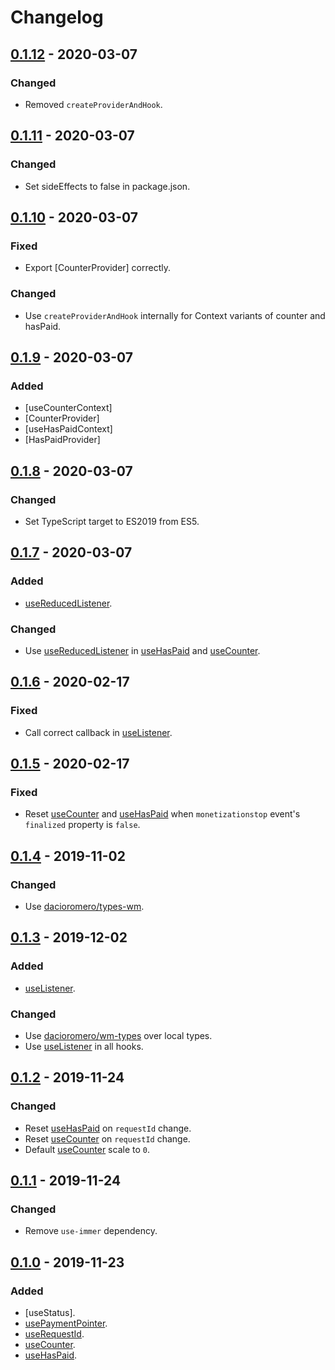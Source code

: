 # Changelog

## [0.1.12] - 2020-03-07
### Changed
- Removed `createProviderAndHook`.

## [0.1.11] - 2020-03-07
### Changed
- Set sideEffects to false in package.json.

## [0.1.10] - 2020-03-07
### Fixed
- Export [CounterProvider] correctly.
### Changed
- Use `createProviderAndHook` internally for Context variants of counter and hasPaid.

## [0.1.9] - 2020-03-07
### Added
- [useCounterContext]
- [CounterProvider]
- [useHasPaidContext]
- [HasPaidProvider]

## [0.1.8] - 2020-03-07
### Changed
- Set TypeScript target to ES2019 from ES5.

## [0.1.7] - 2020-03-07
### Added
- [useReducedListener].
### Changed
- Use [useReducedListener] in [useHasPaid] and [useCounter].

## [0.1.6] - 2020-02-17
### Fixed
- Call correct callback in [useListener].

## [0.1.5] - 2020-02-17
### Fixed
- Reset [useCounter] and [useHasPaid] when `monetizationstop` event's `finalized` property is `false`.

## [0.1.4] - 2019-11-02
### Changed
- Use [dacioromero/types-wm](https://github.com/dacioromero/types-wm).

## [0.1.3] - 2019-12-02
### Added
- [useListener].

### Changed
- Use [dacioromero/wm-types](https://github.com/dacioromero/wm-types) over local types.
- Use [useListener] in all hooks.

## [0.1.2] - 2019-11-24
### Changed
- Reset [useHasPaid] on `requestId` change.
- Reset [useCounter] on `requestId` change.
- Default [useCounter] scale to `0`.

## [0.1.1] - 2019-11-24
### Changed
- Remove `use-immer` dependency.

## [0.1.0] - 2019-11-23
### Added
- [useStatus].
- [usePaymentPointer].
- [useRequestId].
- [useCounter].
- [useHasPaid].

[useListener]: README.md#useListener
[useReducedListener]: README.md#useReducedListener
[usePaymentPointer]: README.md#usePaymentPointer
[useRequestId]: README.md#useRequestId
[useCounter]: README.md#useStatus
[useHasPaid]: README.md#useHasPaid

[0.1.12]: https://github.com/dacioromero/react-hook-wm/compare/0.1.11...0.1.12
[0.1.11]: https://github.com/dacioromero/react-hook-wm/compare/0.1.10...0.1.11
[0.1.10]: https://github.com/dacioromero/react-hook-wm/compare/0.1.9...0.1.10
[0.1.9]: https://github.com/dacioromero/react-hook-wm/compare/0.1.8...0.1.9
[0.1.8]: https://github.com/dacioromero/react-hook-wm/compare/0.1.7...0.1.8
[0.1.7]: https://github.com/dacioromero/react-hook-wm/compare/0.1.6...0.1.7
[0.1.6]: https://github.com/dacioromero/react-hook-wm/compare/0.1.5...0.1.6
[0.1.5]: https://github.com/dacioromero/react-hook-wm/compare/0.1.4...0.1.5
[0.1.4]: https://github.com/dacioromero/react-hook-wm/compare/0.1.3...0.1.4
[0.1.3]: https://github.com/dacioromero/react-hook-wm/compare/0.1.2...0.1.3
[0.1.2]: https://github.com/dacioromero/react-hook-wm/compare/0.1.1...0.1.2
[0.1.1]: https://github.com/dacioromero/react-hook-wm/compare/0.1.0...0.1.1
[0.1.0]: https://github.com/dacioromero/react-hook-wm/releases/tag/0.1.0
